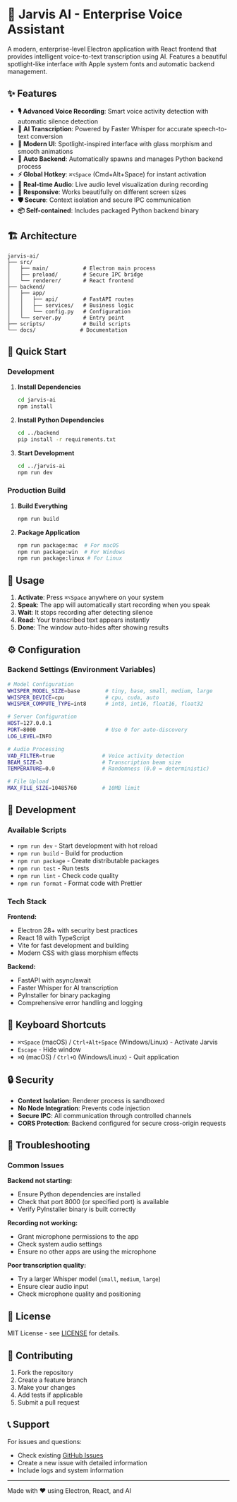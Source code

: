 # 🤖 Jarvis AI - Enterprise Voice Assistant

A modern, enterprise-level Electron application with React frontend that provides intelligent voice-to-text transcription using AI. Features a beautiful spotlight-like interface with Apple system fonts and automatic backend management.

## ✨ Features

- **🎙️ Advanced Voice Recording**: Smart voice activity detection with automatic silence detection
- **🧠 AI Transcription**: Powered by Faster Whisper for accurate speech-to-text conversion
- **💫 Modern UI**: Spotlight-inspired interface with glass morphism and smooth animations
- **🚀 Auto Backend**: Automatically spawns and manages Python backend process
- **⚡ Global Hotkey**: `⌘⌥Space` (Cmd+Alt+Space) for instant activation
- **🔄 Real-time Audio**: Live audio level visualization during recording
- **📱 Responsive**: Works beautifully on different screen sizes
- **🛡️ Secure**: Context isolation and secure IPC communication
- **📦 Self-contained**: Includes packaged Python backend binary

## 🏗️ Architecture

```
jarvis-ai/
├── src/
│   ├── main/           # Electron main process
│   ├── preload/        # Secure IPC bridge
│   └── renderer/       # React frontend
├── backend/
│   ├── app/
│   │   ├── api/        # FastAPI routes
│   │   ├── services/   # Business logic
│   │   └── config.py   # Configuration
│   └── server.py       # Entry point
├── scripts/            # Build scripts
└── docs/              # Documentation
```

## 🚀 Quick Start

### Development

1. **Install Dependencies**
   ```bash
   cd jarvis-ai
   npm install
   ```

2. **Install Python Dependencies**
   ```bash
   cd ../backend
   pip install -r requirements.txt
   ```

3. **Start Development**
   ```bash
   cd ../jarvis-ai
   npm run dev
   ```

### Production Build

1. **Build Everything**
   ```bash
   npm run build
   ```

2. **Package Application**
   ```bash
   npm run package:mac  # For macOS
   npm run package:win  # For Windows
   npm run package:linux # For Linux
   ```

## 🎯 Usage

1. **Activate**: Press `⌘⌥Space` anywhere on your system
2. **Speak**: The app will automatically start recording when you speak
3. **Wait**: It stops recording after detecting silence
4. **Read**: Your transcribed text appears instantly
5. **Done**: The window auto-hides after showing results

## ⚙️ Configuration

### Backend Settings (Environment Variables)

```bash
# Model Configuration
WHISPER_MODEL_SIZE=base        # tiny, base, small, medium, large
WHISPER_DEVICE=cpu             # cpu, cuda, auto
WHISPER_COMPUTE_TYPE=int8      # int8, int16, float16, float32

# Server Configuration
HOST=127.0.0.1
PORT=8000                      # Use 0 for auto-discovery
LOG_LEVEL=INFO

# Audio Processing
VAD_FILTER=true               # Voice activity detection
BEAM_SIZE=3                   # Transcription beam size
TEMPERATURE=0.0               # Randomness (0.0 = deterministic)

# File Upload
MAX_FILE_SIZE=10485760        # 10MB limit
```

## 🔧 Development

### Available Scripts

- `npm run dev` - Start development with hot reload
- `npm run build` - Build for production
- `npm run package` - Create distributable packages
- `npm run test` - Run tests
- `npm run lint` - Check code quality
- `npm run format` - Format code with Prettier

### Tech Stack

**Frontend:**
- Electron 28+ with security best practices
- React 18 with TypeScript
- Vite for fast development and building
- Modern CSS with glass morphism effects

**Backend:**
- FastAPI with async/await
- Faster Whisper for AI transcription
- PyInstaller for binary packaging
- Comprehensive error handling and logging

## 📱 Keyboard Shortcuts

- `⌘⌥Space` (macOS) / `Ctrl+Alt+Space` (Windows/Linux) - Activate Jarvis
- `Escape` - Hide window
- `⌘Q` (macOS) / `Ctrl+Q` (Windows/Linux) - Quit application

## 🔒 Security

- **Context Isolation**: Renderer process is sandboxed
- **No Node Integration**: Prevents code injection
- **Secure IPC**: All communication through controlled channels
- **CORS Protection**: Backend configured for secure cross-origin requests

## 🐛 Troubleshooting

### Common Issues

**Backend not starting:**
- Ensure Python dependencies are installed
- Check that port 8000 (or specified port) is available
- Verify PyInstaller binary is built correctly

**Recording not working:**
- Grant microphone permissions to the app
- Check system audio settings
- Ensure no other apps are using the microphone

**Poor transcription quality:**
- Try a larger Whisper model (`small`, `medium`, `large`)
- Ensure clear audio input
- Check microphone quality and positioning

## 📄 License

MIT License - see [LICENSE](LICENSE) for details.

## 🤝 Contributing

1. Fork the repository
2. Create a feature branch
3. Make your changes
4. Add tests if applicable
5. Submit a pull request

## 📞 Support

For issues and questions:
- Check existing [GitHub Issues](../../issues)
- Create a new issue with detailed information
- Include logs and system information

---

Made with ❤️ using Electron, React, and AI
